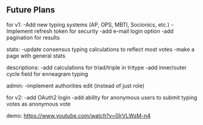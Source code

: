Future Plans
-----------------------
for v1:
-Add new typing systems (AP, OPS, MBTI, Socionics, etc.)
-Implement refresh token for security
-add e-mail login option
-add pagination for results

stats:
-update consensus typing calculations to reflect most votes 
-make a page with general stats

descriptions:
-add calculations for triad/triple in tritype
-add inner/outer cycle field for enneagram typing

admin:
-implement authorities edit (instead of just role)


for v2:
-add OAuth2 login
-add ability for anonymous users to submit typing votes as anonymous vote



demo:
https://www.youtube.com/watch?v=0IrVLWsM-n4
